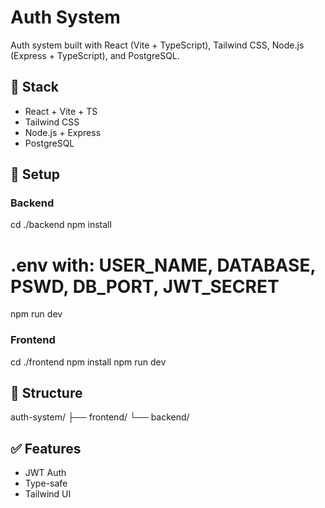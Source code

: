 # Auth System

Auth system built with React (Vite + TypeScript), Tailwind CSS, Node.js (Express + TypeScript), and PostgreSQL.

## 🔧 Stack
- React + Vite + TS
- Tailwind CSS
- Node.js + Express
- PostgreSQL

## 🚀 Setup

### Backend
cd ./backend
npm install
# .env with: USER_NAME, DATABASE, PSWD, DB_PORT, JWT_SECRET
npm run dev


### Frontend

cd ./frontend
npm install
npm run dev


## 📁 Structure

auth-system/
├── frontend/ 
└── backend/ 


## ✅ Features
- JWT Auth
- Type-safe
- Tailwind UI